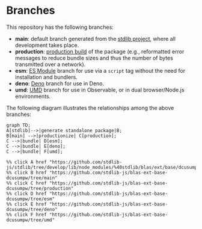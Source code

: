 <!--

@license Apache-2.0

Copyright (c) 2022 The Stdlib Authors.

Licensed under the Apache License, Version 2.0 (the "License");
you may not use this file except in compliance with the License.
You may obtain a copy of the License at

    http://www.apache.org/licenses/LICENSE-2.0

Unless required by applicable law or agreed to in writing, software
distributed under the License is distributed on an "AS IS" BASIS,
WITHOUT WARRANTIES OR CONDITIONS OF ANY KIND, either express or implied.
See the License for the specific language governing permissions and
limitations under the License.

-->

# Branches

This repository has the following branches:

-   **main**: default branch generated from the [stdlib project][stdlib-url], where all development takes place.
-   **production**: [production build][production-url] of the package (e.g., reformatted error messages to reduce bundle sizes and thus the number of bytes transmitted over a network).
-   **esm**: [ES Module][esm-url] branch for use via a `script` tag without the need for installation and bundlers.
-   **deno**: [Deno][deno-url] branch for use in Deno.
-   **umd**: [UMD][umd-url] branch for use in Observable, or in dual browser/Node.js environments.

The following diagram illustrates the relationships among the above branches:

```mermaid
graph TD;
A[stdlib]-->|generate standalone package|B;
B[main] -->|productionize| C[production];
C -->|bundle| D[esm];
C -->|bundle| E[deno];
C -->|bundle| F[umd];

%% click A href "https://github.com/stdlib-js/stdlib/tree/develop/lib/node_modules/%40stdlib/blas/ext/base/dcusumpw"
%% click B href "https://github.com/stdlib-js/blas-ext-base-dcusumpw/tree/main"
%% click C href "https://github.com/stdlib-js/blas-ext-base-dcusumpw/tree/production"
%% click D href "https://github.com/stdlib-js/blas-ext-base-dcusumpw/tree/esm"
%% click E href "https://github.com/stdlib-js/blas-ext-base-dcusumpw/tree/deno"
%% click F href "https://github.com/stdlib-js/blas-ext-base-dcusumpw/tree/umd"
```

[stdlib-url]: https://github.com/stdlib-js/stdlib/tree/develop/lib/node_modules/%40stdlib/blas/ext/base/dcusumpw
[production-url]: https://github.com/stdlib-js/blas-ext-base-dcusumpw/tree/production
[deno-url]: https://github.com/stdlib-js/blas-ext-base-dcusumpw/tree/deno
[umd-url]: https://github.com/stdlib-js/blas-ext-base-dcusumpw/tree/umd
[esm-url]: https://github.com/stdlib-js/blas-ext-base-dcusumpw/tree/esm